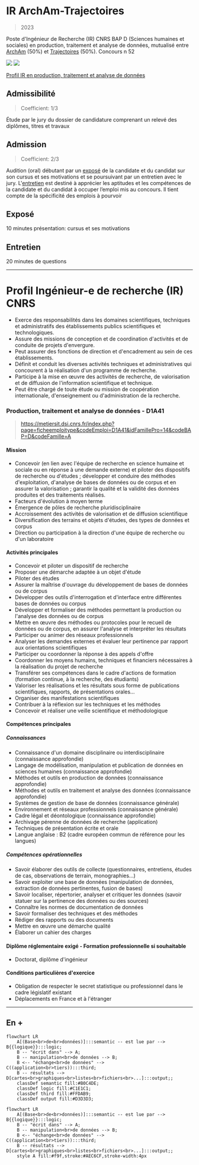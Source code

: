 # IR ArchAm-Trajectoires
> 2023

Poste d'Ingénieur de Recherche (IR) CNRS BAP D (Sciences humaines et sociales) en production, traitement et analyse de données, mutualisé entre [ArchAm](https://archam.cnrs.fr/) (50%) et [Trajectoires](https://trajectoires.cnrs.fr) (50%). Concours n 52

![](images/fiche-poste-1.jpg)
![](images/fiche-poste-2.jpg)

[Profil IR en production, traitement et analyse de données](https://github.com/zoometh/thomashuet/tree/main/profiles/arcam-traject#production-traitement-et-analyse-de-donn%C3%A9es---d1a41)

## Admissibilité
> Coefficient: 1/3

Étude par le jury du dossier de candidature comprenant un relevé des diplômes, titres et travaux

## Admission
> Coefficient: 2/3

Audition (oral) débutant par un [exposé](https://github.com/zoometh/thomashuet/tree/main/profiles/arcam-traject#expos%C3%A9) de la candidate et du candidat sur son cursus et ses motivations et se poursuivant par un entretien avec le jury. L'[entretien](https://github.com/zoometh/thomashuet/tree/main/profiles/arcam-traject#entretien) est destiné à apprécier les aptitudes et les compétences de la candidate et du candidat à occuper l’emploi mis au concours. Il tient compte de la spécificité des emplois à pourvoir

## Exposé

10 minutes présentation: cursus et ses motivations

## Entretien

20 minutes de questions

---
# Profil Ingénieur-e de recherche (IR) CNRS

* Exerce des responsabilités dans les domaines scientifiques, techniques et administratifs des établissements publics scientifiques et technologiques. 
* Assure des missions de conception et de coordination d'activités et de conduite de projets d'envergure. 
* Peut assurer des fonctions de direction et d'encadrement au sein de ces établissements. 
* Définit et conduit les diverses activités techniques et administratives qui concourent à la réalisation d'un programme de recherche. 
* Participe à la mise en œuvre des activités de recherche, de valorisation et de diffusion de l'information scientifique et technique. 
* Peut être chargé de toute étude ou mission de coopération internationale, d'enseignement ou d'administration de la recherche.

### Production, traitement et analyse de données - D1A41
> https://metiersit.dsi.cnrs.fr/index.php?page=ficheemploitype&codeEmploi=D1A41&idFamillePro=14&codeBAP=D&codeFamille=A
#### Mission

* Concevoir (en lien avec l'équipe de recherche en science humaine et sociale ou en réponse à une demande externe) et piloter des dispositifs de recherche ou d'études ; développer et conduire des méthodes d'exploitation, d'analyse de bases de données ou de corpus et en assurer la valorisation ; garantir la qualité et la validité des données produites et des traitements réalisés.
* Facteurs d'évolution à moyen terme
* Émergence de pôles de recherche pluridisciplinaire
* Accroissement des activités de valorisation et de diffusion scientifique
* Diversification des terrains et objets d'études, des types de données et corpus
* Direction ou participation à la direction d'une équipe de recherche ou d'un laboratoire

#### Activités principales
* Concevoir et piloter un dispositif de recherche
* Proposer une démarche adaptée à un objet d'étude
* Piloter des études
* Assurer la maîtrise d'ouvrage du développement de bases de données ou de corpus
* Développer des outils d'interrogation et d'interface entre différentes bases de données ou corpus
* Développer et formaliser des méthodes permettant la production ou l'analyse des données ou de corpus
* Mettre en œuvre des méthodes ou protocoles pour le recueil de données ou de corpus, en assurer l'analyse et interpréter les résultats
* Participer ou animer des réseaux professionnels
* Analyser les demandes externes et évaluer leur pertinence par rapport aux orientations scientifiques
* Participer ou coordonner la réponse à des appels d'offre
* Coordonner les moyens humains, techniques et financiers nécessaires à la réalisation du projet de recherche
* Transférer ses compétences dans le cadre d'actions de formation (formation continue, à la recherche, des étudiants)
* Valoriser les réalisations et les résultats sous forme de publications scientifiques, rapports, de présentations orales…
* Organiser des manifestations scientifiques
* Contribuer à la réflexion sur les techniques et les méthodes
* Concevoir et réaliser une veille scientifique et méthodologique

#### Compétences principales

##### Connaissances
* Connaissance d'un domaine disciplinaire ou interdisciplinaire (connaissance approfondie)
* Langage de modélisation, manipulation et publication de données en sciences humaines (connaissance approfondie)
* Méthodes et outils en production de données (connaissance approfondie)
* Méthodes et outils en traitement et analyse des données (connaissance approfondie)
* Systèmes de gestion de base de données (connaissance générale)
* Environnement et réseaux professionnels (connaissance générale)
* Cadre légal et déontologique (connaissance approfondie)
* Archivage pérenne de données de recherche (application)
* Techniques de présentation écrite et orale
* Langue anglaise : B2 (cadre européen commun de référence pour les langues)


##### Compétences opérationnelles
* Savoir élaborer des outils de collecte (questionnaires, entretiens, études de cas, observations de terrain, monographies...)
* Savoir exploiter une base de données (manipulation de données, extraction de données pertinentes, fusion de bases)
* Savoir localiser, répertorier, analyser et critiquer les données (savoir statuer sur la pertinence des données ou des sources)
* Connaître les normes de documentation de données
* Savoir formaliser des techniques et des méthodes
* Rédiger des rapports ou des documents
* Mettre en œuvre une démarche qualité
* Élaborer un cahier des charges


#### Diplôme réglementaire exigé - Formation professionnelle si souhaitable
* Doctorat, diplôme d'ingénieur

#### Conditions particulières d'exercice
* Obligation de respecter le secret statistique ou professionnel dans le cadre législatif existant
* Déplacements en France et à l'étranger

---

## En +



```mermaid
flowchart LR
    A[(Base<br>de<br>données)]:::semantic -- est lue par --> B{{logique}}:::logic;
    B -- "écrit dans" --> A;
    B -- manipulation<br>de données --> B;
    B <-- "échange<br>de données" --> C((application<br>tiers)):::third;
    B -- résultats --> D[cartes<br>graphiques<br>listes<br>fichiers<br>...]:::output;;
    classDef semantic fill:#B0C4DE;
    classDef logic fill:#C1E1C1;
    classDef third fill:#FFDAB9;
    classDef output fill:#D3D3D3;
```

```mermaid
flowchart LR
    A[(Base<br>de<br>données)]:::semantic -- est lue par --> B{{logique}}:::logic;
    B -- "écrit dans" --> A;
    B -- manipulation<br>de données --> B;
    B <-- "échange<br>de données" --> C((application<br>tiers)):::third;
    B -- résultats --> D[cartes<br>graphiques<br>listes<br>fichiers<br>...]:::output;;
    style A fill:#f9f,stroke:#AEC6CF,stroke-width:4px
```